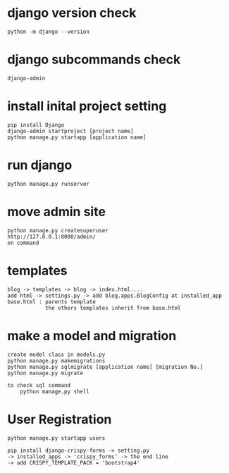 # django version check    
    python -m django --version

# django subcommands check
    django-admin

# install inital project setting
    pip install Django
    django-admin startproject [project name]
    python manage.py startapp [application name]

# run django
    python manage.py runserver

# move admin site
    python manage.py createsuperuser
    http://127.0.0.1:8000/admin/
    on command

# templates
    blog -> templates -> blog -> index.html....
    add html -> settings.py -> add blog.apps.BlogConfig at installed_app
    base.html : parents template
                the others templates inherit from base.html

# make a model and migration
    create model class in models.py
    python manage.py makemigrations
    python manage.py sqlmigrate [application name] [migration No.]
    python manage.py migrate

    to check sql command
        python manage.py shell

# User Registration 
    python manage.py startapp users 

    pip install django-crispy-forms -> setting.py
    -> installed_apps -> 'crispy_forms' -> the end line  
    -> add CRISPY_TEMPLATE_PACK = 'bootstrap4'  


